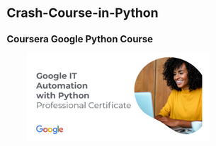 # Crash-Course-in-Python
## Coursera Google Python Course


<p align="center">
<img max-height=200 height=200 src="https://github.com/ciph3rwoman/Crash-Course-in-Python/blob/main/image/Google.PNG"/>
</p>
